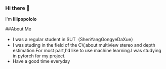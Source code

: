 ### Hi there 👋

<!--
**lilipopololo/lilipopololo** is a ✨ _special_ ✨ repository because its `README.md` (this file) appears on your GitHub profile.

Here are some ideas to get you started:

- 🔭 I’m currently working on ...
- 🌱 I’m currently learning ...
- 👯 I’m looking to collaborate on ...
- 🤔 I’m looking for help with ...
- 💬 Ask me about ...
- 📫 How to reach me: ...
- 😄 Pronouns: ...
- ⚡ Fun fact: ...
-->
I'm **lilipopololo**

##About Me
- I was a regular student in SUT（ShenYangGongyeDaXue）
- I was studing in the field of the CV,about multiview stereo and depth estimation.For most part,I'd like to use machine learning.I was studying in pytorch for my project.
- Have a good time everyday
